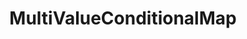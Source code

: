 ---
optionsClassName: MultiValueConditionalMapOptions
optionsClassFullName: MigrationTools.Tools.MultiValueConditionalMapOptions
configurationSamples:
- name: defaults
  order: 2
  description: 
  code: There are no defaults! Check the sample for options!
  sampleFor: MigrationTools.Tools.MultiValueConditionalMapOptions
- name: sample
  order: 1
  description: 
  code: There is no sample, but you can check the classic below for a general feel.
  sampleFor: MigrationTools.Tools.MultiValueConditionalMapOptions
- name: classic
  order: 3
  description: 
  code: >-
    {
      "$type": "MultiValueConditionalMapOptions",
      "sourceFieldsAndValues": null,
      "targetFieldsAndValues": null,
      "ApplyTo": []
    }
  sampleFor: MigrationTools.Tools.MultiValueConditionalMapOptions
description: missing XML code comments
className: MultiValueConditionalMap
typeName: FieldMaps
architecture: 
options:
- parameterName: ApplyTo
  type: List
  description: A list of Work Item Types that this Field Map will apply to. If the list is empty it will apply to all Work Item Types. You can use "*" to apply to all Work Item Types.
  defaultValue: missing XML code comments
- parameterName: sourceFieldsAndValues
  type: Dictionary
  description: missing XML code comments
  defaultValue: missing XML code comments
- parameterName: targetFieldsAndValues
  type: Dictionary
  description: missing XML code comments
  defaultValue: missing XML code comments
status: missing XML code comments
processingTarget: missing XML code comments
classFile: src/MigrationTools.Clients.TfsObjectModel/Tools/FieldMappingTool/FieldMaps/MultiValueConditionalMap.cs
optionsClassFile: src/MigrationTools/Tools/FieldMappingTool/FieldMaps/MultiValueConditionalMapOptions.cs
notes:
  exists: false
  path: docs/Reference/FieldMaps/MultiValueConditionalMap-notes.md
  markdown: ''
topics:
- topic: notes
  path: docs/Reference/FieldMaps/MultiValueConditionalMap-notes.md
  exists: false
  markdown: ''
- topic: introduction
  path: docs/Reference/FieldMaps/MultiValueConditionalMap-introduction.md
  exists: false
  markdown: ''

redirectFrom:
- /Reference/FieldMaps/MultiValueConditionalMapOptions/
layout: reference
toc: true
permalink: /Reference/FieldMaps/MultiValueConditionalMap/
title: MultiValueConditionalMap
categories:
- FieldMaps
- 
topics:
- topic: notes
  path: docs/Reference/FieldMaps/MultiValueConditionalMap-notes.md
  exists: false
  markdown: ''
- topic: introduction
  path: docs/Reference/FieldMaps/MultiValueConditionalMap-introduction.md
  exists: false
  markdown: ''

---